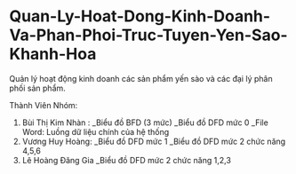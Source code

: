 # Quan-Ly-Hoat-Dong-Kinh-Doanh-Va-Phan-Phoi-Truc-Tuyen-Yen-Sao-Khanh-Hoa
Quản lý hoạt động kinh doanh các sản phẩm yến sào và các đại lý phân phối sản phẩm.

Thành Viên Nhóm: 
1. Bùi Thị Kim Nhàn :
        _Biểu đồ BFD (3 mức)
        _Biểu đồ DFD mức 0
        _File Word: Luồng dữ liệu chính của hệ thống
3. Vương Huy Hoàng: 
        _Biểu đồ DFD mức 1
        _Biểu đồ DFD mức 2 chức năng 4,5,6
4. Lê Hoàng Đăng Gia
        _Biểu đồ DFD mức 2 chức năng 1,2,3
